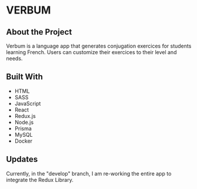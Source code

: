 # VERBUM



## About the Project

Verbum is a language app that generates conjugation exercices for students learning French. Users can customize their exercices to their level and needs.

## Built With
- HTML
- SASS
- JavaScript
- React
- Redux.js
- Node.js
- Prisma
- MySQL
- Docker 

## Updates

Currently, in the "develop" branch, I am re-working the entire app to integrate the Redux Library.


